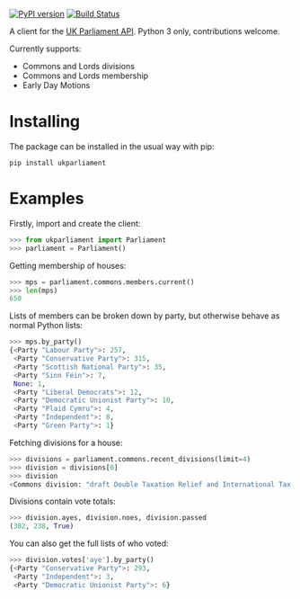 [![PyPI version](https://badge.fury.io/py/ukparliament.svg)](https://badge.fury.io/py/ukparliament)
[![Build Status](https://travis-ci.org/russss/ukparliament.svg?branch=master)](https://travis-ci.org/russss/ukparliament)

A client for the [UK Parliament API](http://www.data.parliament.uk/).
Python 3 only, contributions welcome.

Currently supports:
* Commons and Lords divisions
* Commons and Lords membership
* Early Day Motions

# Installing

The package can be installed in the usual way with pip:

    pip install ukparliament

# Examples
Firstly, import and create the client:

```python
>>> from ukparliament import Parliament
>>> parliament = Parliament()
```

Getting membership of houses:

```python
>>> mps = parliament.commons.members.current()
>>> len(mps)
650
```

Lists of members can be broken down by party, but otherwise behave as normal Python lists:

```python
>>> mps.by_party()
{<Party "Labour Party">: 257,
 <Party "Conservative Party">: 315,
 <Party "Scottish National Party">: 35,
 <Party "Sinn Féin">: 7,
 None: 1,
 <Party "Liberal Democrats">: 12,
 <Party "Democratic Unionist Party">: 10,
 <Party "Plaid Cymru">: 4,
 <Party "Independent">: 8,
 <Party "Green Party">: 1}
```

Fetching divisions for a house:

```python
>>> divisions = parliament.commons.recent_divisions(limit=4)
>>> division = divisions[0]
>>> division
<Commons division: "draft Double Taxation Relief and International Tax Enforcement (Jersey) Order 2018" on 2018-11-21>
```

Divisions contain vote totals:

```python
>>> division.ayes, division.noes, division.passed
(302, 238, True)
```

You can also get the full lists of who voted:

```python
>>> division.votes['aye'].by_party()
{<Party "Conservative Party">: 293,
 <Party "Independent">: 3,
 <Party "Democratic Unionist Party">: 6}
```
